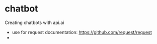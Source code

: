 # chatbot
Creating chatbots with api.ai
* use for request documentation: https://github.com/request/request
*
